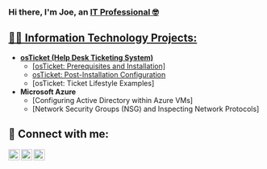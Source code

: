### Hi there, I'm Joe, an <a href=https://www.linkedin.com/in/joe-johnson-mba-31103a149/>IT Professional 🤓

<h2> 👨‍💻 Information Technology Projects:</h2>

- <b>osTicket (Help Desk Ticketing System)</b>
   - [osTicket: Prerequisites and Installation]
   - [osTicket: Post-Installation Configuration](https://github.com/Joejojo62/osticket-Postinstall)
   - [osTicket: Ticket Lifestyle Examples] 
- <b>Microsoft Azure</b>
   - [Configuring Active Directory within Azure VMs]
   - [Network Security Groups (NSG) and Inspecting Network Protocols]

<h2> 📲 Connect with me:</h2>

[<img align="left" alt="Joe | Twitter" width="22px" src="https://cdn.jsdelivr.net/npm/simple-icons@v3/icons/twitter.svg"/>][twitter]
[<img align="left" alt="Joe | Linkedin" width="22px" src="https://cdn.jsdelivr.net/npm/simple-icons@v3/icons/linkedin.svg"/>][linkedin]
[<img align="left" alt="Josh | Instagram" width="22px" src="https://cdn.jsdelivr.net/npm/simple-icons@v3/icons/instagram.svg"/>][instagram]

[twitter]: https://twitter.com/Ljdacreator89
[instagram]: https://www.instagram.com/aut89mn/
[linkedin]: https://www.linkedin.com/in/joe-johnson-mba-31103a149/
